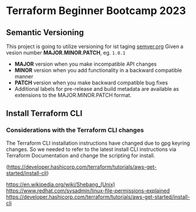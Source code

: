 # Terraform Beginner Bootcamp 2023

## Semantic Versioning 

This project is going to utilize versioning for ist taging 
[semver.org](https://semver.org/)
Given a vesion number **MAJOR.MINOR.PATCH**, eg. `1.0.1`

- **MAJOR** version when you make incompatible API changes
- **MINOR** version when you add functionality in a backward compatible manner
- **PATCH** version when you make backward compatible bug fixes
- Additional labels for pre-release and build metadata are available as extensions to the MAJOR.MINOR.PATCH format.

## Install Terraform CLI 

### Considerations with the Terraform CLI changes
The Terraform CLI installation instructions have changed due to gpg keyring changes. So we needed to refer to the latest install CLI instructions via Terraform Documentation and change the scripting for install.

(https://developer.hashicorp.com/terraform/tutorials/aws-get-started/install-cli)

https://en.wikipedia.org/wiki/Shebang_(Unix)
https://www.redhat.com/sysadmin/linux-file-permissions-explained
https://developer.hashicorp.com/terraform/tutorials/aws-get-started/install-cli